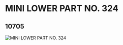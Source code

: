 # MINI LOWER PART NO. 324
## 10705
![MINI LOWER PART NO. 324](https://lc-www-live-s.legocdn.com/media/bricks/5/2/6006110.jpg)